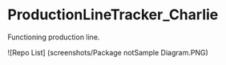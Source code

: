 # ProductionLineTracker_Charlie
Functioning production line.

![Repo List] (screenshots/Package notSample Diagram.PNG)

